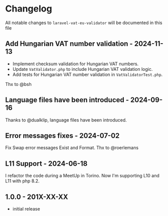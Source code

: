 # Changelog

All notable changes to `laravel-vat-eu-validator` will be documented in this file

## Add Hungarian VAT number validation - 2024-11-13

- Implement checksum validation for Hungarian VAT numbers.
- Update `VatValidator.php` to include Hungarian VAT validation logic.
- Add tests for Hungarian VAT number validation in `VatValidatorTest.php`.

Thx to @bsh

## Language files have been introduced - 2024-09-16

Thanks to @dualklip, language files have been introduced.

## Error messages fixes - 2024-07-02

Fix Swap error messages Exist and Format. Thx to @roerlemans

## L11 Support - 2024-06-18

I refactor the code during a MeetUp in Torino. Now I'm supporting L10 and L11 with php 8.2.

## 1.0.0 - 201X-XX-XX

- initial release
